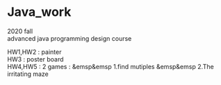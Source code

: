 # Java_work
2020 fall
<br>
advanced java programming design course

HW1,HW2 : painter<br>
HW3 : poster board<br>
HW4,HW5 : 2 games : 
&emsp&emsp 1.find mutiples
&emsp&emsp 2.The irritating maze
